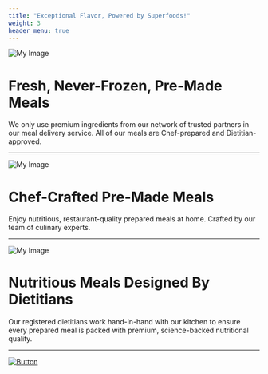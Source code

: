 ```yaml
---
title: "Exceptional Flavor, Powered by Superfoods!"
weight: 3
header_menu: true
---
```


![My Image](images/image9.png)
# Fresh, Never-Frozen, Pre-Made Meals

We only use premium ingredients from our network of trusted partners in our meal delivery service. All of our meals are Chef-prepared and Dietitian-approved.

---

![My Image](images/image9.png)
# Chef-Crafted Pre-Made Meals

Enjoy nutritious, restaurant-quality prepared meals at home. Crafted by our team of culinary experts.

---

![My Image](images/image9.png)
# Nutritious Meals Designed By Dietitians

Our registered dietitians work hand-in-hand with our kitchen to ensure every prepared meal is packed with premium, science-backed nutritional quality.

---

[![Button](https://img.shields.io/badge/Click%20Me-blue?style=for-the-badge)](https://www.instagram.com/thechefbythecooper?igsh=MWF5NHdvNTJjemR3eQ==)







